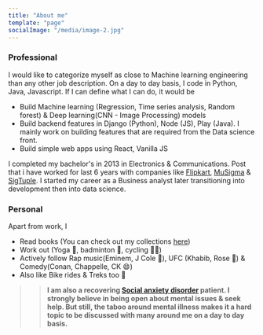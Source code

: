 ```yaml
---
title: "About me"
template: "page"
socialImage: "/media/image-2.jpg"
---
```


### Professional
I would like to categorize myself as close to Machine learning engineering than any other job description. On a day to day basis, I code in Python, Java, Javascript. If I can define what I can do, it would be
* Build Machine learning (Regression, Time series analysis, Random forest) & Deep learning(CNN - Image Processing) models
* Build backend features in Django (Python), Node (JS), Play (Java). I mainly work on building features that are required from the Data science front.
* Build simple web apps using React, Vanilla JS

I completed my bachelor's in 2013 in Electronics & Communications. Post that i have worked for last 6 years with companies like <a href="https://www.flipkart.com/" target="_blank">Flipkart</a>, <a href="https://www.mu-sigma.com/" target="_blank">MuSigma</a> & <a href="https://www.sigtuple.com/" target="_blank">SigTuple</a>. I started my career as a Business analyst later transitioning into development then into data science.


<!--
In this blog, I write about coding, data science concepts and some of my perspectives and experiences) -->

### Personal

Apart from work, I
* Read books (You can check out my collections <a href="http://goodreads.com/vishwaovi">here</a>)
* Work out (Yoga 🧘, badminton 🏸, cycling 🚴‍♂️)
* Actively follow Rap music(Eminem, J Cole 🤘), UFC (Khabib, Rose 👊) & Comedy(Conan, Chappelle, CK 😄)
* Also like Bike rides & Treks too 🙂

>> **I am also a recovering <a href="https://www.webmd.com/anxiety-panic/guide/mental-health-social-anxiety-disorder#1" target="_blank">Social anxiety disorder</a> patient. I strongly believe in being open about mental issues & seek help. But still, the taboo around mental illness makes it a hard topic to be discussed with many around me on a day to day basis.**


<!-- List of tools, languages, platforms
  * regex
  * GCP
  * AWS
  * Markdown
  * Linux basics
  *


  languages:
  * Python
  * Javascript
  * Java
 -->
